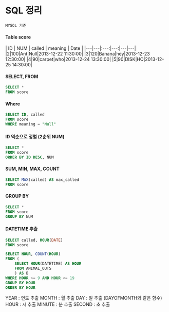 # SQL 정리
```MYSQL 기준```

#### Table score
| ID | NUM | called | meaning | Date |
|---|---|:---:|---:|---|---|
|2|100|Ant|Null|2013-12-22 11:30:00|
|3|120|Banana|hey|2013-12-23 12:30:00|
|4|90|carpet|who|2013-12-24 13:30:00|
|5|90|DISK|HO|2013-12-25 14:30:00|

#### SELECT, FROM
```SQL
SELECT *
FROM score
```

#### Where
```SQL
SELECT ID, called
FROM score
WHERE meaning = "Null"
```

#### ID 역순으로 정렬 (2순위 NUM)
```SQL
SELECT *
FROM score
ORDER BY ID DESC, NUM
```

#### SUM, MIN, MAX, COUNT
```SQL
SELECT MAX(called) AS max_called
FROM score
```

#### GROUP BY
```SQL
SELECT *
FROM score
GROUP BY NUM
```

#### DATETIME 추출
```SQL
SELECT called, HOUR(DATE)
FROM score
```
```SQL
SELECT HOUR, COUNT(HOUR)
FROM (
    SELECT HOUR(DATETIME) AS HOUR
    FROM ANIMAL_OUTS
    ) AS B
WHERE HOUR >= 9 AND HOUR <= 19
GROUP BY HOUR
ORDER BY HOUR 
```
YEAR : 연도 추출
MONTH : 월 추출
DAY : 일 추출 (DAYOFMONTH와 같은 함수)
HOUR : 시 추출
MINUTE : 분 추출
SECOND : 초 추출




